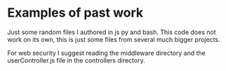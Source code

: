 <h1>Examples of past work </h1>
Just some random files I authored in js py and bash. This code does not work on its own, this is just some files from several much bigger projects.

For web security I suggest reading the middleware directory and the userController.js file in the controllers directory.
